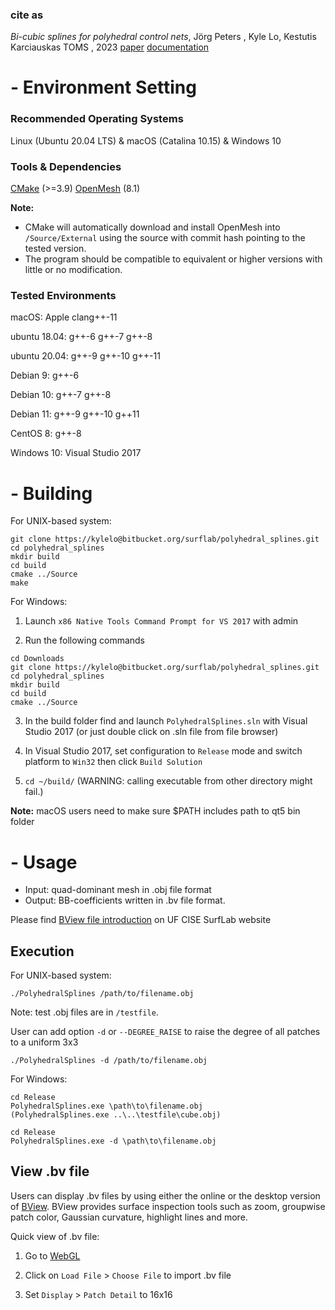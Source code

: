 

### cite as
<i>Bi-cubic splines for polyhedral control nets</i>,
Jörg Peters , Kyle Lo, Kestutis Karciauskas
TOMS , 2023
[paper](https://www.cise.ufl.edu/research/SurfLab/papers/23PolySpl_TOMS.pdf)
[documentation](<https://www.cise.ufl.edu/research/SurfLab/papers/23PolySpl_TOMS_Doc.pdf>)

# - Environment Setting

### Recommended Operating Systems
Linux (Ubuntu 20.04 LTS) & macOS (Catalina 10.15) & Windows 10

### Tools & Dependencies

[CMake](https://cmake.org/) (>=3.9)
[OpenMesh](<https://www.openmesh.org/>) (8.1)

**Note:**

* CMake will automatically download and install OpenMesh into `/Source/External` using the source with commit hash pointing to the tested version.
* The program should be compatible to equivalent or higher versions with little or no modification.

### Tested Environments
macOS: Apple clang++-11

ubuntu 18.04: g++-6 g++-7 g++-8

ubuntu 20.04: g++-9 g++-10 g++-11

Debian 9: g++-6

Debian 10: g++-7 g++-8

Debian 11: g++-9 g++-10 g++11

CentOS 8: g++-8

Windows 10: Visual Studio 2017


# - Building #
For UNIX-based system:
```shell
git clone https://kylelo@bitbucket.org/surflab/polyhedral_splines.git
cd polyhedral_splines
mkdir build
cd build
cmake ../Source
make
```

For Windows:

1. Launch `x86 Native Tools Command Prompt for VS 2017` with admin


2. Run the following commands

```
cd Downloads
git clone https://kylelo@bitbucket.org/surflab/polyhedral_splines.git
cd polyhedral_splines
mkdir build
cd build
cmake ../Source
```

3. In the build folder find and launch `PolyhedralSplines.sln` with Visual Studio 2017 (or just double click on .sln file from file browser)

4. In Visual Studio 2017, set configuration to `Release` mode and switch platform to `Win32` then click `Build Solution`

5. `cd ~/build/` (WARNING: calling executable from other directory might fail.)


**Note:** macOS users need to make sure $PATH includes path to qt5 bin folder

# - Usage #
* Input:  quad-dominant mesh in .obj file format
* Output: BB-coefficients written in .bv file format.


Please find [BView file introduction](https://www.cise.ufl.edu/research/SurfLab/bview/#file-format) on UF CISE SurfLab website

## Execution
For UNIX-based system:
```shell
./PolyhedralSplines /path/to/filename.obj
```
Note: test .obj files are in `/testfile`.

User can add option `-d` or `--DEGREE_RAISE` to raise the degree of all patches to a uniform 3x3
```shell
./PolyhedralSplines -d /path/to/filename.obj
```

For Windows:
```
cd Release
PolyhedralSplines.exe \path\to\filename.obj
(PolyhedralSplines.exe ..\..\testfile\cube.obj)
```

```
cd Release
PolyhedralSplines.exe -d \path\to\filename.obj
```

## View .bv file
Users can display .bv files by using either the online or the desktop version of [BView](https://www.cise.ufl.edu/research/SurfLab/bview/).
BView provides surface inspection tools such as zoom, groupwise patch color, Gaussian curvature, highlight lines and more.

Quick view of .bv file:

1. Go to [WebGL](https://www.cise.ufl.edu/research/SurfLab/bview/webgl3_new_2/)

2. Click on `Load File` > `Choose File` to import .bv file

3. Set `Display` > `Patch Detail` to 16x16
